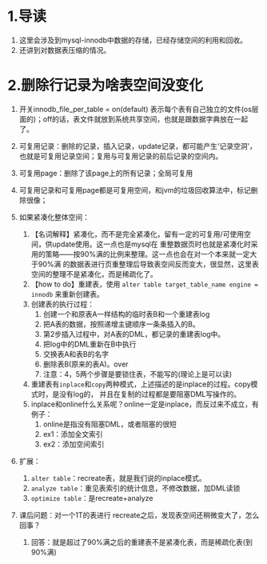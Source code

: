 
# 1.导读
1.  这里会涉及到mysql-innodb中数据的存储，已经存储空间的利用和回收。
2.  还讲到对数据表压缩的情况。

# 2.删除行记录为啥表空间没变化
1.  开关innodb_file_per_table = on(default)
    表示每个表有自己独立的文件(os层面的)；off的话，表文件就放到系统共享空间，也就是跟数据字典放在一起了。
2.  可复用记录：删除的记录，插入记录，update记录，都可能产生'记录空洞'，也就是可复用记录空间；复用与可复用记录的前后记录的空间内。
3.  可复用page：删除了该page上的所有记录；全局可复用
4.  可复用记录和可复用page都是可复用空间，和jvm的垃圾回收算法中，标记删除很像；
5.  如果紧凑化整体空间：
    1.  【名词解释】紧凑化，而不是完全紧凑化，留有一定的可复用/可使用空间，供update使用。这一点也是mysql在
        重整数据页时也就是紧凑化时采用的策略——按90%满的比例来整理。这一点也会在对一个本来就一定大于90%满
        的数据表进行页重整理后导致表空间反而变大，很显然，这里表空间的整理不是紧凑化，而是稀疏化了。
    2.  【how to do】重建表，使用 `alter table target_table_name engine =
        innodb` 来重新创建表。
    3.  创建表的执行过程：
        1.  创建一个和原表A一样结构的临时表B和一个重建表log
        2.  把A表的数据，按照递增主键顺序一条条插入的B。
        3.  第2步插入过程中，对A表的DML，都记录的重建表log中。
        4.  把log中的DML重新在B中执行
        5.  交换表A和表B的名字
        6.  删除表B(原来的表A)。over
        7.  注意：4，5两个步骤是要锁住表，不能写的(理论上是可以读)
    4.  重建表有`inplace`和`copy`两种模式，上述描述的是inplace的过程。copy模式时，是没有log的，
        并且在复制的过程都是要阻塞DML写操作的。
    5.  inplace和online什么关系呢？online一定是inplace，而反过来不成立，有例子：
        1.  online是指没有阻塞DML，或者阻塞的很短
        2.  ex1：添加全文索引
        3.  ex2：添加空间索引
6.  扩展：
    1.  `alter table`：recreate表，就是我们说的inplace模式。
    2.  `analyze table`：重见表索引的统计信息，不修改数据，加DML读锁
    3.  `optimize table`：是recreate+analyze

7.  课后问题：对一个1T的表进行 recreate之后，发现表空间还稍微变大了，怎么回事？
    1.  回答：就是超过了90%满之后的重建表不是紧凑化表，而是稀疏化表(到90%满)